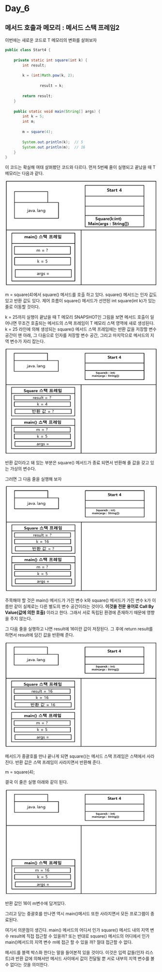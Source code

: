 # Day_6

## 메서드 호출과 메모리 : 메서드 스택 프레임2

이번에는 새로운 코드로 T 메모리의 변화를 살펴보자

```java
public class Start4 {
    
    private static int square(int k) {
        int result;
        
        k = (int)Math.pow(k, 2);

				result = k;

        return result;
    } 
    
    public static void main(String[] args) {
        int k = 5;
        int m;

        m = square(4);

        System.out.println(k);  // 5
        System.out.println(m);  // 16
    }
}
```

이 코드는 확실해 여태 살펴봤던 코드와 다르다. 먼저 5번째 줄이 실행되고 끝났을 때 T메모리는 다음과 같다.

<img src="/static/2-27.PNG" width="513px" height="349px"></img>

m = square(4)에서 square() 메서드를 호출 하고 있다. square() 메서드는 인자 값도 있고 반환 값도 있다. 제어 흐름이 square() 메서드가 선언된 int square(int k)가 있는 줄로 이동할 것이다.

k = 25까지 실행이 끝났을 때 T 메모리 SNAPSHOT인 그림을 보면 메서드 호출이 일어나면 무조건 호출되는 메서드의 스택 프레임이 T 메모리 스택 영역에 새로 생성된다. k = 25 라인에 의해 생성되는 square() 메서드 스택 프레임에는 반환 값을 저장할 변수 공간이 맨 아래, 그 다음으로 인자를 저장할 변수 공간, 그리고 마지막으로 메서드의 지역 변수가 자리 잡는다.

<img src="/static/2-28.PNG" width="513px" height="349px"></img>

반환 값이라고 돼 있는 부분은 square() 메서드가 종료 되면서 반환해 줄 값을 갖고 있는 가상의 변수다.

그러면 그 다음 줄을 실행해 보자

<img src="/static/2-29.PNG" width="513px" height="349px"></img>

주목해야 할 것은 main() 메서드가 가진 변수 k와 square() 메서드가 가진 변수 k가 이름만 같이 실제로는 다른 별도의 변수 공간이라는 것이다. **이것을 전문 용어로 Call By Value(값에 의한 호출)** 이라고 한다. 그래서 서로 독립된 환경에 존재하기 때문에 영향을 주지 않는다.

그 다음 줄을 실행하고 나면 result에 16이란 값이 저장된다.  그 후에 return result를 하면서 result에 담긴 값을 반환해 준다.

<img src="/static/2-30.PNG" width="513px" height="349px"></img>

메서드가 중괄호를 만나 끝나게 되면 square()는 메서드 스택 프레임은 스택에서 사라진다. 반환 값은 스택 프레임이 사라지면서 반환해 준다. 

m = square(4);

결국 이 줄은 실행 아래와 같이 된다.

<img src="/static/2-31.PNG" width="513px" height="349px"></img>

반환 값인 16이 m변수에 담겨있다.

그리고 닫는 중괄호를 만나면 역시 main()메서드 또한 사라지면서 모든 프로그램이 종료된다.

여기서 의문점이 생긴다. main() 메서드의 어디서 인가 square() 메서드 내의 지역 변수 result에 직접 접근할 수 있을까? 또는 반대로 square() 메서드의 어디에서 인가 main()메서드의 지역 변수 m에 접근 할 수 있을 까? 절대 접근할 수 없다.

메서드를 블랙 박스화 한다는 말을 들어본적 있을 것이다. 이것은 입력 값들(인자 리스트)과 반환 값에 의해서만 메서드 사이에서 값이 전달될 뿐 서로 내부의 지역 변수를 볼 수 없다는 것을 의미한다.